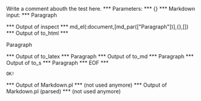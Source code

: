 Write a comment abouth the test here.
*** Parameters: ***
{}
*** Markdown input: ***
Paragraph

*** Output of inspect ***
md_el(:document,[md_par(["Paragraph"])],{},[])
*** Output of to_html ***
<p>Paragraph</p>
*** Output of to_latex ***
Paragraph
*** Output of to_md ***
Paragraph
*** Output of to_s ***
Paragraph
*** EOF ***



	OK!



*** Output of Markdown.pl ***
(not used anymore)
*** Output of Markdown.pl (parsed) ***
(not used anymore)